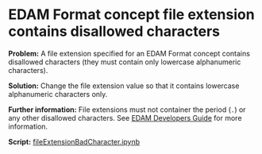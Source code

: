 # EDAM Format concept file extension contains disallowed characters

**Problem:** A file extension specified for an EDAM Format concept contains disallowed characters (they must contain only lowercase alphanumeric characters).

**Solution:** Change the file extension value so that it contains lowercase alphanumeric characters only.

**Further information:** File extensions must not container the period (```.```) or any other disallowed characters. See [EDAM Developers Guide](https://edamontologydocs.readthedocs.io/en/latest/developers_guide.html#optional-attributes) for more information.


**Script:** [fileExtensionBadCharacter.ipynb](https://github.com/edamontology/edamverify/blob/master/queries/fileExtensionBadCharacter.ipynb)

